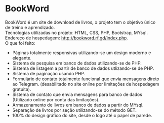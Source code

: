 # BookWord
 BookWord é um site de download de livros, o projeto tem o objetivo único de treino e aprendizado. <br />
 Tecnologias utilizadas no projeto: HTML, CSS, PHP, Bootstrap, MYsql. <br />
 Endereço de hospedagem: http://bookword.rf.gd/index.php. <br />
 O que foi feito: <br />
 - Páginas totalmente responsivas utilizando-se um design moderno e elegante.
 - Sistema de pesquisa em banco de dados utilizando-se de PHP.
 - Sistema de listagem a partir de banco de dados utlizando-se de PHP.
 - Sistema de paginação usando PHP.
 - Formulário de contato totalmente funcional que envia mensagens direto ao Telegram. (desabilitado no site online por limitações de hospedagem gratuita).
 - Sistema de contato que envia mensagens para banco de dados (Utilizado online por conta das limitações).
 - Armazenamento de livros em banco de dados a partir do MYsql.
 - Separação de livros por seção utilizando-se do método GET.
 - 100% do design gráfico do site, desde o logo até o papel de parede.




